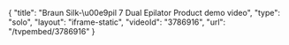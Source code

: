 {
    "title": "Braun Silk-\u00e9pil 7 Dual Epilator Product demo video",
    "type": "solo",
    "layout": "iframe-static",
    "videoId": "3786916",
    "url": "\/tvpembed\/3786916"
}